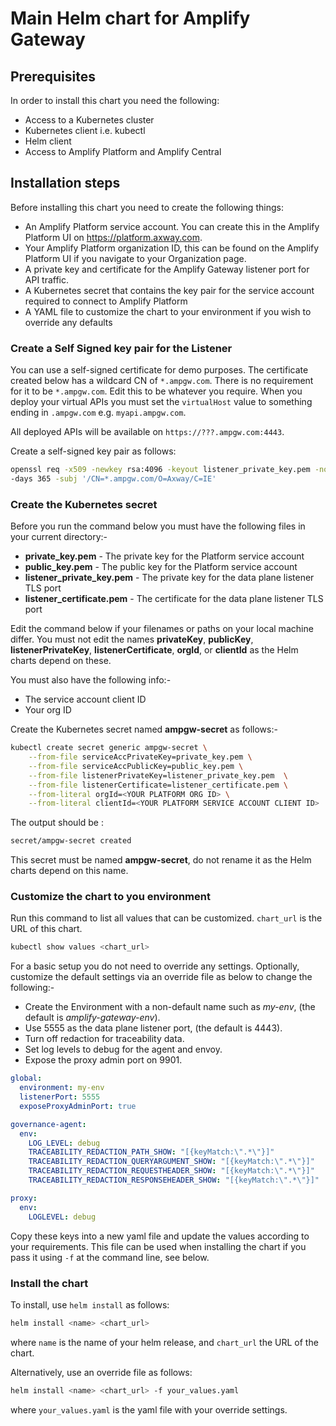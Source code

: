 # Main Helm chart for Amplify Gateway

## Prerequisites

In order to install this chart you need the following:

* Access to a Kubernetes cluster
* Kubernetes client i.e. kubectl
* Helm client
* Access to Amplify Platform and Amplify Central

## Installation steps

Before installing this chart you need to create the following things:

* An Amplify Platform service account. You can create this in the Amplify Platform UI on https://platform.axway.com.
* Your Amplify Platform organization ID, this can be found on the Amplify Platform UI if you navigate to your 
  Organization page.
* A private key and certificate for the Amplify Gateway listener port for API traffic.
* A Kubernetes secret that contains the key pair for the service account required to connect to
    Amplify Platform
* A YAML file to customize the chart to your environment if you wish to override any defaults

### Create a Self Signed key pair for the Listener

You can use a self-signed certificate for demo purposes. The certificate created below has a wildcard CN of 
`*.ampgw.com`. There is no requirement for it to be `*.ampgw.com`. Edit this to be whatever you require. 
When you deploy your virtual APIs you must set the `virtualHost` value to something ending in `.ampgw.com`
e.g. `myapi.ampgw.com`.

All deployed APIs will be available on `https://???.ampgw.com:4443`.

Create a self-signed key pair as follows:
``` sh
openssl req -x509 -newkey rsa:4096 -keyout listener_private_key.pem -nodes -out listener_certificate.pem \
-days 365 -subj '/CN=*.ampgw.com/O=Axway/C=IE'
``` 

### Create the Kubernetes secret

Before you run the command below you must have the following files in your current directory:-
* **private_key.pem** - The private key for the Platform service account
* **public_key.pem** - The public key for the Platform service account
* **listener_private_key.pem** - The private key for the data plane listener TLS port
* **listener_certificate.pem** - The certificate for the data plane listener TLS port

Edit the command below if your filenames or paths on your local machine differ. 
You must not edit the names **privateKey**, **publicKey**, **listenerPrivateKey**, **listenerCertificate**,
**orgId**, or **clientId** as the Helm charts depend on these.

You must also have the following info:-
* The service account client ID
* Your org ID

Create the Kubernetes secret named **ampgw-secret** as follows:-

``` sh
kubectl create secret generic ampgw-secret \
    --from-file serviceAccPrivateKey=private_key.pem \
    --from-file serviceAccPublicKey=public_key.pem \
    --from-file listenerPrivateKey=listener_private_key.pem  \
    --from-file listenerCertificate=listener_certificate.pem \
    --from-literal orgId=<YOUR PLATFORM ORG ID> \
    --from-literal clientId=<YOUR PLATFORM SERVICE ACCOUNT CLIENT ID>
```

The output should be :

``` sh
secret/ampgw-secret created
```
This secret must be named <b>ampgw-secret</b>, do not rename it as the Helm charts depend on this name.

### Customize the chart to you environment

Run this command to list all values that can be customized.
`chart_url` is the URL of this chart.

``` sh
kubectl show values <chart_url>
```

For a basic setup you do not need to override any settings. Optionally, customize the default settings via an 
override file as below to change the following:-

* Create the Environment with a non-default 
  name such as _my-env_, (the default is _amplify-gateway-env_).
* Use 5555 as the data plane listener port, (the default is 4443).
* Turn off redaction for traceability data.
* Set log levels to debug for the agent and envoy.
* Expose the proxy admin port on 9901.

```yaml
global:
  environment: my-env
  listenerPort: 5555
  exposeProxyAdminPort: true

governance-agent:
  env:
    LOG_LEVEL: debug
    TRACEABILITY_REDACTION_PATH_SHOW: "[{keyMatch:\".*\"}]"
    TRACEABILITY_REDACTION_QUERYARGUMENT_SHOW: "[{keyMatch:\".*\"}]"
    TRACEABILITY_REDACTION_REQUESTHEADER_SHOW: "[{keyMatch:\".*\"}]"
    TRACEABILITY_REDACTION_RESPONSEHEADER_SHOW: "[{keyMatch:\".*\"}]"

proxy:
  env:
    LOGLEVEL: debug
```

Copy these keys into a new yaml file and update the values according to your requirements.
This file can be used when installing the chart if you pass it using `-f` at the command line, see below.

### Install the chart

To install, use `helm install` as follows:

``` sh
helm install <name> <chart_url>
```

where `name` is the name of your helm release, and `chart_url` the URL of the chart.

Alternatively, use an override file as follows:

``` sh
helm install <name> <chart_url> -f your_values.yaml
```

where `your_values.yaml` is the yaml file with your override settings.
